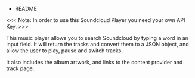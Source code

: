* README

<<< Note: In order to use this Soundcloud Player you need your own API Key. >>>

This music player allows you to search Soundcloud by typing a word in an input field. It will return the tracks and convert them to a JSON object, and allow the user to play, pause and switch tracks.

It also includes the album artwork, and links to the content provider and track page.
